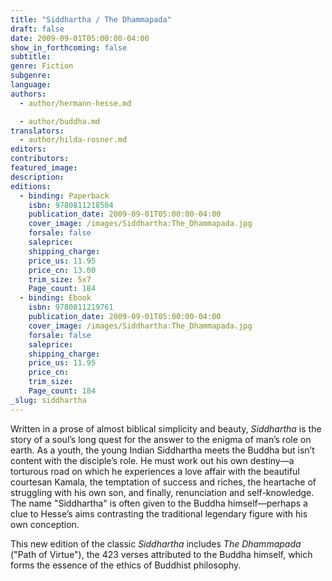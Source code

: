 ```yaml
---
title: "Siddhartha / The Dhammapada"
draft: false
date: 2009-09-01T05:00:00-04:00
show_in_forthcoming: false
subtitle:
genre: Fiction
subgenre:
language:
authors:
  - author/hermann-hesse.md

  - author/buddha.md
translators:
  - author/hilda-rosner.md
editors:
contributors:
featured_image:
description:
editions:
  - binding: Paperback
    isbn: 9780811218504
    publication_date: 2009-09-01T05:00:00-04:00
    cover_image: /images/Siddhartha:The_Dhammapada.jpg
    forsale: false
    saleprice:
    shipping_charge:
    price_us: 11.95
    price_cn: 13.00
    trim_size: 5x7
    Page_count: 184
  - binding: Ebook
    isbn: 9780811219761
    publication_date: 2009-09-01T05:00:00-04:00
    cover_image: /images/Siddhartha:The_Dhammapada.jpg
    forsale: false
    saleprice:
    shipping_charge:
    price_us: 11.95
    price_cn:
    trim_size:
    Page_count: 184
_slug: siddhartha
---
```


Written in a prose of almost biblical simplicity and beauty, _Siddhartha_ is the story of a soul’s long quest for the answer to the enigma of man’s role on earth. As a youth, the young Indian Siddhartha meets the Buddha but isn’t content with the disciple’s role. He must work out his own destiny––a torturous road on which he experiences a love affair with the beautiful courtesan Kamala, the temptation of success and riches, the heartache of struggling with his own son, and finally, renunciation and self-knowledge. The name "Siddhartha" is often given to the Buddha himself––perhaps a clue to Hesse’s aims contrasting the traditional legendary figure with his own conception.

This new edition of the classic _Siddhartha_ includes _The Dhammapada_ ("Path of Virtue"), the 423 verses attributed to the Buddha himself, which forms the essence of the ethics of Buddhist philosophy.


